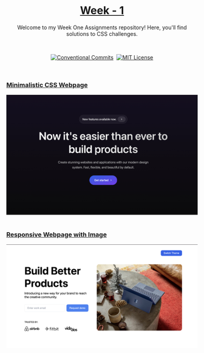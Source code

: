 <a href="./">
  <h1 align="center">Week - 1</h1>
</a>

<p align="center">
  Welcome to my Week One Assignments repository! Here, you'll find solutions to CSS challenges. 
</p>
<br>

<div align= "center">

[![Conventional Commits](https://img.shields.io/badge/Conventional%20Commits-1.0.0-%23FE5196?logo=conventionalcommits&logoColor=white)](https://conventionalcommits.org)&nbsp; [![MIT License](https://img.shields.io/badge/License-MIT-green.svg)](https://choosealicense.com/licenses/mit/)

</div>
<br>

### [Minimalistic CSS Webpage](./challenge-1/styles.css)

  <p align=center>
    <img width = "600px" alt="Jio Network blocking the view? Network switch reveals the magic!" src="./Challenge-1.JPG">
  <p>

#

### [Responsive Webpage with Image](./challenge-2/styles.css)

  <p align=center>
    <img width = "600px" alt="Jio Network blocking the view? Network switch reveals the magic!" src="./Challenge-2.JPG">
  <p>